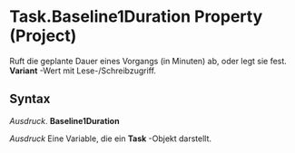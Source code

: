 
# Task.Baseline1Duration Property (Project)

Ruft die geplante Dauer eines Vorgangs (in Minuten) ab, oder legt sie fest.  **Variant** -Wert mit Lese-/Schreibzugriff.


## Syntax

 _Ausdruck_. **Baseline1Duration**

 _Ausdruck_ Eine Variable, die ein **Task** -Objekt darstellt.

